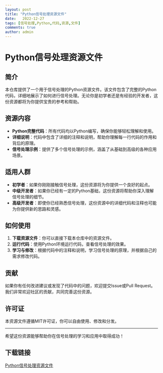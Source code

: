 ```yaml
---
layout: post
title: "Python信号处理资源文件"
date:   2022-12-27
tags: [信号处理,Python,代码,资源,文件]
comments: true
author: admin
---
```

# Python信号处理资源文件

## 简介

本仓库提供了一个用于信号处理的Python资源文件。该文件包含了完整的Python代码，详细地展示了如何进行信号处理。无论你是初学者还是有经验的开发者，这份资源都将为你提供宝贵的参考和帮助。

## 资源内容

- **Python完整代码**：所有代码均以Python编写，确保你能够轻松理解和使用。
- **详细说明**：代码中包含了详细的注释和说明，帮助你理解每一行代码的作用和背后的原理。
- **信号处理示例**：提供了多个信号处理的示例，涵盖了从基础到高级的各种应用场景。

## 适用人群

- **初学者**：如果你刚刚接触信号处理，这份资源将为你提供一个良好的起点。
- **中级开发者**：如果你已经有一定的Python基础，这份资源将帮助你深入理解信号处理的细节。
- **高级开发者**：即使你已经熟悉信号处理，这份资源中的详细代码和注释也可能为你提供新的思路和灵感。

## 如何使用

1. **下载资源文件**：你可以直接下载本仓库中的资源文件。
2. **运行代码**：使用Python环境运行代码，查看信号处理的效果。
3. **学习与修改**：根据代码中的注释和说明，学习信号处理的原理，并根据自己的需求修改代码。

## 贡献

如果你有任何改进建议或发现了代码中的问题，欢迎提交Issue或Pull Request。我们非常欢迎社区的贡献，共同完善这份资源。

## 许可证

本资源文件遵循MIT许可证，你可以自由使用、修改和分发。

---

希望这份资源能够帮助你在信号处理的学习和应用中取得成功！

## 下载链接

[Python信号处理资源文件](https://pan.quark.cn/s/b9f6509257fd)
